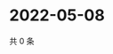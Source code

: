 # 2022-05-08

共 0 条

<!-- BEGIN WEIBO -->
<!-- 最后更新时间 Sun May 08 2022 19:11:15 GMT+0800 (China Standard Time) -->

<!-- END WEIBO -->
